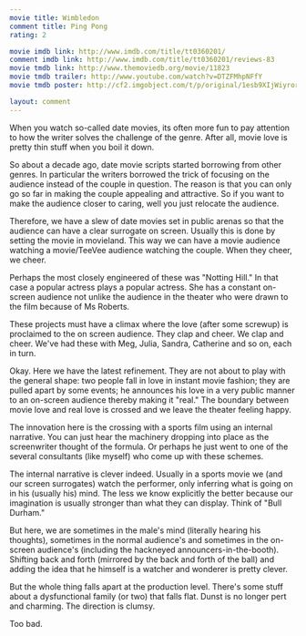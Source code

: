 ```yaml
---
movie title: Wimbledon
comment title: Ping Pong
rating: 2

movie imdb link: http://www.imdb.com/title/tt0360201/
comment imdb link: http://www.imdb.com/title/tt0360201/reviews-83
movie tmdb link: http://www.themoviedb.org/movie/11823
movie tmdb trailer: http://www.youtube.com/watch?v=DTZFMhpNFfY
movie tmdb poster: http://cf2.imgobject.com/t/p/original/1esb9XIjWiyroryuglxdzDLKU82.jpg

layout: comment
---
```


When you watch so-called date movies, its often more fun to pay attention to how the writer solves the challenge of the genre. After all, movie love is pretty thin stuff when you boil it down. 

So about a decade ago, date movie scripts started borrowing from other genres. In particular the writers borrowed the trick of focusing on the audience instead of the couple in question. The reason is that you can only go so far in making the couple appealing and attractive. So if you want to make the audience closer to caring, well you just relocate the audience.

Therefore, we have a slew of date movies set in public arenas so that the audience can have a clear surrogate on screen. Usually this is done by setting the movie in movieland. This way we can have a movie audience watching a movie/TeeVee audience watching the couple. When they cheer, we cheer.

Perhaps the most closely engineered of these was "Notting Hill." In that case a popular actress plays a popular actress. She has a constant on-screen audience not unlike the audience in the theater who were drawn to the film because of Ms Roberts.

These projects must have a climax where the love (after some screwup) is proclaimed to the on screen audience. They clap and cheer. We clap and cheer. We've had these with Meg, Julia, Sandra, Catherine and so on, each in turn.

Okay. Here we have the latest refinement. They are not about to play with the general shape: two people fall in love in instant movie fashion; they are pulled apart by some events; he announces his love in a very public manner to an on-screen audience thereby making it "real." The boundary between movie love and real love is crossed and we leave the theater feeling happy.

The innovation here is the crossing with a sports film using an internal narrative. You can just hear the machinery dropping into place as the screenwriter thought of the formula. Or perhaps he just went to one of the several consultants (like myself) who come up with these schemes.

The internal narrative is clever indeed. Usually in a sports movie we (and our screen surrogates) watch the performer, only inferring what is going on in his (usually his) mind. The less we know explicitly the better because our imagination is usually stronger than what they can display. Think of "Bull Durham."

But here, we are sometimes in the male's mind (literally hearing his thoughts), sometimes in the normal audience's and sometimes in the on-screen audience's (including the hackneyed announcers-in-the-booth). Shifting back and forth (mirrored by the back and forth of the ball) and adding the idea that he himself is a watcher and wonderer is pretty clever.

But the whole thing falls apart at the production level. There's some stuff about a dysfunctional family (or two) that falls flat. Dunst is no longer pert and charming. The direction is clumsy.

Too bad.
